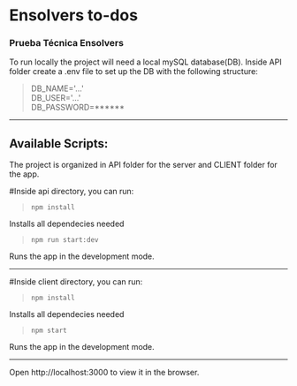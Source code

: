 # Ensolvers to-dos

### Prueba Técnica Ensolvers

To run locally the project will need a local mySQL database(DB). Inside API folder create a .env file to set up the DB with the following structure:

> DB_NAME='...'\
> DB_USER='...'\
> DB_PASSWORD=******

---

## Available Scripts:
The project is organized in API folder for the server and CLIENT folder for the app.

#Inside api directory, you can run:

> `npm install`

Installs all dependecies needed

> `npm run start:dev`

Runs the app in the development mode.

---

#Inside client directory, you can run:

> `npm install`

Installs all dependecies needed

> `npm start`

Runs the app in the development mode.

---

Open http://localhost:3000 to view it in the browser.
